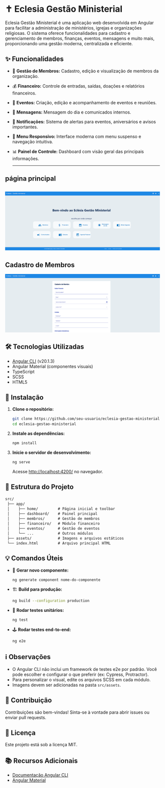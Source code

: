 # ✝️ Eclesia Gestão Ministerial

Eclesia Gestão Ministerial é uma aplicação web desenvolvida em Angular para facilitar a administração de ministérios, igrejas e organizações religiosas. O sistema oferece funcionalidades para cadastro e gerenciamento de membros, finanças, eventos, mensagens e muito mais, proporcionando uma gestão moderna, centralizada e eficiente.

## ✨ Funcionalidades

- 👥 **Gestão de Membros:** Cadastro, edição e visualização de membros da organização.
- 💰 **Financeiro:** Controle de entradas, saídas, doações e relatórios financeiros.
- 📅 **Eventos:** Criação, edição e acompanhamento de eventos e reuniões.
- 💬 **Mensagens:** Mensagem do dia e comunicados internos.
- 🔔 **Notificações:** Sistema de alertas para eventos, aniversários e avisos importantes.
- 📱 **Menu Responsivo:** Interface moderna com menu suspenso e navegação intuitiva.
- 📊 **Painel de Controle:** Dashboard com visão geral das principais informações.

  ---
## página principal
  ![Dashboard do Sistema](src/assets/dashboard.png)
  ---
## Cadastro de Membros

![Dashboard do Sistema](src/assets/cadastro.png)

## 🛠️ Tecnologias Utilizadas

- [Angular CLI](https://angular.dev/tools/cli) (v20.1.3)
- Angular Material (componentes visuais)
- TypeScript
- SCSS
- HTML5

## 🚀 Instalação

1. **Clone o repositório:**
   ```bash
   git clone https://github.com/seu-usuario/eclesia-gestao-ministerial.git
   cd eclesia-gestao-ministerial
   ```

2. **Instale as dependências:**
   ```bash
   npm install
   ```

3. **Inicie o servidor de desenvolvimento:**
   ```bash
   ng serve
   ```
   Acesse [http://localhost:4200/](http://localhost:4200/) no navegador.

## 📁 Estrutura do Projeto

```
src/
 ├── app/
 │    ├── home/         # Página inicial e toolbar
 │    ├── dashboard/    # Painel principal
 │    ├── membros/      # Gestão de membros
 │    ├── financeiro/   # Módulo financeiro
 │    ├── eventos/      # Gestão de eventos
 │    └── ...           # Outros módulos
 ├── assets/            # Imagens e arquivos estáticos
 └── index.html         # Arquivo principal HTML
```

## 💡 Comandos Úteis

- 🧩 **Gerar novo componente:**
  ```bash
  ng generate component nome-do-componente
  ```
- 🏗️ **Build para produção:**
  ```bash
  ng build --configuration production
  ```
- 🧪 **Rodar testes unitários:**
  ```bash
  ng test
  ```
- 🕹️ **Rodar testes end-to-end:**
  ```bash
  ng e2e
  ```

## ℹ️ Observações

- O Angular CLI não inclui um framework de testes e2e por padrão. Você pode escolher e configurar o que preferir (ex: Cypress, Protractor).
- Para personalizar o visual, edite os arquivos SCSS em cada módulo.
- Imagens devem ser adicionadas na pasta `src/assets`.

## 🤝 Contribuição

Contribuições são bem-vindas! Sinta-se à vontade para abrir issues ou enviar pull requests.

## 📝 Licença

Este projeto está sob a licença MIT.

## 📚 Recursos Adicionais

- [Documentação Angular CLI](https://angular.dev/tools/cli)
- [Angular Material](https://material.angular.io/)
